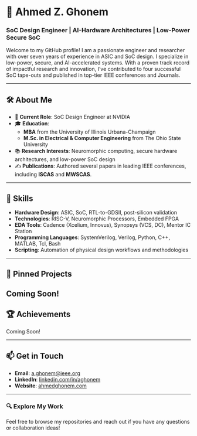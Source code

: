 # 👋 Ahmed Z. Ghonem

### SoC Design Engineer | AI-Hardware Architectures | Low-Power Secure SoC

Welcome to my GitHub profile! I am a passionate engineer and researcher with over seven years of experience in ASIC and SoC design. I specialize in low-power, secure, and AI-accelerated systems. With a proven track record of impactful research and innovation, I’ve contributed to four successful SoC tape-outs and published in top-tier IEEE conferences and Journals.

---

## 🛠 **About Me**

- 💼 **Current Role**: SoC Design Engineer at NVIDIA
- 🎓 **Education**:
  - **MBA** from the University of Illinois Urbana-Champaign
  - **M.Sc. in Electrical & Computer Engineering** from The Ohio State University
- 📚 **Research Interests**: Neuromorphic computing, secure hardware architectures, and low-power SoC design
- ✍️ **Publications**: Authored several papers in leading IEEE conferences, including **ISCAS** and **MWSCAS**.

---

## 🚀 **Skills**

- **Hardware Design**: ASIC, SoC, RTL-to-GDSII, post-silicon validation
- **Technologies**: RISC-V, Neuromorphic Processors, Embedded FPGA
- **EDA Tools**: Cadence (Xcelium, Innovus), Synopsys (VCS, DC), Mentor IC Station
- **Programming Languages**: SystemVerilog, Verilog, Python, C++, MATLAB, Tcl, Bash
- **Scripting**: Automation of physical design workflows and methodologies

---

## 📌 **Pinned Projects**

Coming Soon! 
---

## 🏆 **Achievements**

Coming Soon! 

---

## 📫 **Get in Touch**

- **Email**: [a.ghonem@ieee.org](mailto:a.ghonem@ieee.org)
- **LinkedIn**: [linkedin.com/in/aghonem](https://linkedin.com/in/aghonem)
- **Website**: [ahmedghonem.com](https://ahmedghonem.com/agsa)

---

### 🔍 Explore My Work
Feel free to browse my repositories and reach out if you have any questions or collaboration ideas!

